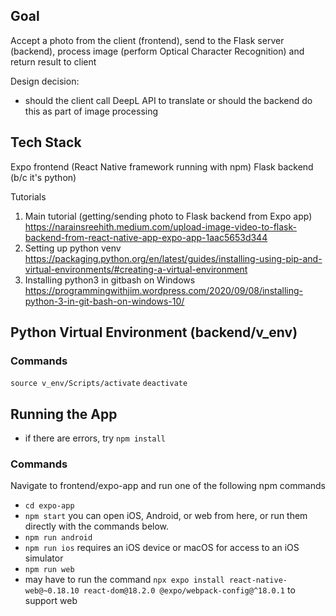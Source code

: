 ## Goal
Accept a photo from the client (frontend), send to the Flask server (backend),
process image (perform Optical Character Recognition) and return result to client

Design decision:
- should the client call DeepL API to translate or should the backend do this as part
of image processing

## Tech Stack
Expo frontend (React Native framework running with npm)
Flask backend (b/c it's python)

Tutorials
1. Main tutorial (getting/sending photo to Flask backend from Expo app)
https://narainsreehith.medium.com/upload-image-video-to-flask-backend-from-react-native-app-expo-app-1aac5653d344
2. Setting up python venv
https://packaging.python.org/en/latest/guides/installing-using-pip-and-virtual-environments/#creating-a-virtual-environment
3. Installing python3 in gitbash on Windows
https://programmingwithjim.wordpress.com/2020/09/08/installing-python-3-in-git-bash-on-windows-10/

## Python Virtual Environment (backend/v_env)
### Commands
`source v_env/Scripts/activate`
`deactivate`

## Running the App
- if there are errors, try `npm install`
### Commands
Navigate to frontend/expo-app and run one of the following npm commands
- `cd expo-app`
- `npm start` you can open iOS, Android, or web from here, or run them directly with the commands below.
- `npm run android`
- `npm run ios` requires an iOS device or macOS for access to an iOS simulator
- `npm run web`
- may have to run the command `npx expo install react-native-web@~0.18.10 react-dom@18.2.0 @expo/webpack-config@^18.0.1` to support web